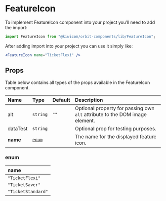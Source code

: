 # FeatureIcon

To implement FeatureIcon component into your project you'll need to add the import:

```jsx
import FeatureIcon from "@kiwicom/orbit-components/lib/FeatureIcon";
```

After adding import into your project you can use it simply like:

```jsx
<FeatureIcon name="TicketFlexi" />
```

## Props

Table below contains all types of the props available in the FeatureIcon component.

| Name     | Type            | Default | Description                                                                 |
| :------- | :-------------- | :------ | :-------------------------------------------------------------------------- |
| alt      | `string`        | `""`    | Optional property for passing own `alt` attribute to the DOM image element. |
| dataTest | `string`        |         | Optional prop for testing purposes.                                         |
| **name** | [`enum`](#enum) |         | The name for the displayed feature icon.                                    |

### enum

| name               |
| :----------------- |
| `"TicketFlexi"`    |
| `"TicketSaver"`    |
| `"TicketStandard"` |
